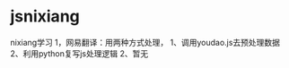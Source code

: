# jsnixiang
nixiang学习
1，网易翻译：用两种方式处理，
            1、调用youdao.js去预处理数据
            2、利用python复写js处理逻辑
2、暂无
